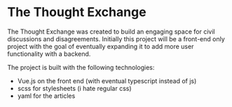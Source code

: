 # The Thought Exchange
The Thought Exchange was created to build an engaging space for civil discussions and disagreements. Initially this project will be a front-end only project with the goal of eventually expanding it to add more user functionality with a backend.

The project is built with the following technologies:
  - Vue.js on the front end (with eventual typescript instead of js)
  - scss for stylesheets (i hate regular css)
  - yaml for the articles